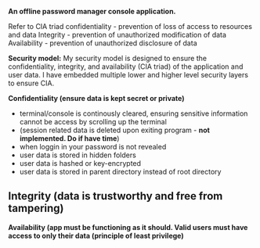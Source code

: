 **An offline password manager console application.**

Refer to CIA triad
confidentiality - prevention of loss of access to resources and data
Integrity - prevention of unauthorized modification of data
Availability - prevention of unauthorized disclosure of data

**Security model:**
My security model is designed to ensure the confidentiality, integrity, and availability (CIA triad) of the application and user data.
I have embedded multiple lower and higher level security layers to ensure CIA.

**Confidentiality (ensure data is kept secret or private)**
- terminal/console is continously cleared, ensuring sensitive information cannot be access by scrolling up the terminal
- (session related data is deleted upon exiting program - **not implemented. Do if have time**)
- when loggin in your password is not revealed
- user data is stored in hidden folders
- user data is hashed or key-encrypted
- user data is stored in parent directory instead of root directory

**Integrity (data is trustworthy and free from tampering)**
- 

**Availability (app must be functioning as it should. Valid users must have access to only their data (principle of least privilege)**




